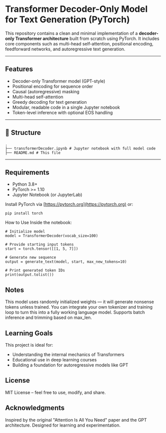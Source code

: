 # Transformer Decoder-Only Model for Text Generation (PyTorch)

This repository contains a clean and minimal implementation of a **decoder-only Transformer architecture** built from scratch using PyTorch. It includes core components such as multi-head self-attention, positional encoding, feedforward networks, and autoregressive text generation.

---

## Features

- Decoder-only Transformer model (GPT-style)
- Positional encoding for sequence order
- Causal (autoregressive) masking
- Multi-head self-attention
- Greedy decoding for text generation
- Modular, readable code in a single Jupyter notebook
- Token-level inference with optional EOS handling

---

## 📁 Structure
```
.
├── transformerDecoder.ipynb # Jupyter notebook with full model code
├── README.md # This file
```
---

## Requirements

- Python 3.8+
- PyTorch >= 1.10
- Jupyter Notebook (or JupyterLab)

Install PyTorch via [https://pytorch.org](https://pytorch.org) or:

```
pip install torch
```
How to Use
Inside the notebook:
```
# Initialize model
model = TransformerDecoder(vocab_size=100)

# Provide starting input tokens
start = torch.tensor([[1, 5, 7]])

# Generate new sequence
output = generate_text(model, start, max_new_tokens=10)

# Print generated token IDs
print(output.tolist())
```
## Notes
This model uses randomly initialized weights — it will generate nonsense tokens unless trained.
You can integrate your own tokenizer and training loop to turn this into a fully working language model.
Supports batch inference and trimming based on max_len.

## Learning Goals
This project is ideal for:
- Understanding the internal mechanics of Transformers
- Educational use in deep learning courses
- Building a foundation for autoregressive models like GPT

## License
MIT License – feel free to use, modify, and share.

## Acknowledgments
Inspired by the original "Attention Is All You Need" paper and the GPT architecture. Designed for learning and experimentation.
